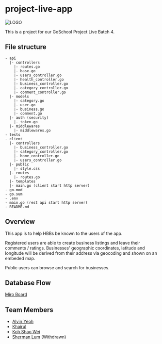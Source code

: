 # project-live-app

![LOGO](https://user-images.githubusercontent.com/1651333/123939585-da0f7780-d9ca-11eb-8985-247d4fa96ed5.png)

This is a project for our GoSchool Project Live Batch 4.

## File structure

```
- api
  |- controllers
    |- routes.go
    |- base.go
    |- users_controller.go
    |- health_controller.go
    |- business_controller.go
    |- category_controller.go
    |- comment_controller.go
  |- models
    |- category.go
    |- user.go
    |- business.go
    |- comment.go
  |- auth (security)
    |- token.go
  |- middlewares
    |- middlewares.go
- tests
- client
  |- controllers
    |- business_controller.go
    |- category_controller.go
    |- home_controller.go
    |- users_controller.go
  |- public
    |- style.css
  |- routes
    |- routes.go
  |- templates
  |- main.go (client start http server)
- go.mod
- go.sum
- .env
- main.go (rest api start http server)
- README.md
```

## Overview
This app is to help HBBs be known to the users of the app.

Registered users are able to create business listings and leave their comments / ratings. Businesses' geographic coordinates, latitude and longitude will be derived from their address via geocoding and shown on an embeded map.

Public users can browse and search for businesses.

## Database Flow
[Miro Board](https://miro.com/app/board/o9J_l-xAAp8=/)

## Team Members

- [Alvin Yeoh](https://github.com/xenodus)
- [Khairul](https://github.com/mofodox)
- [Koh Shao Wei](https://github.com/ksw95)
- [Sherman Lum](https://github.com/Smbsg) (Withdrawn)
